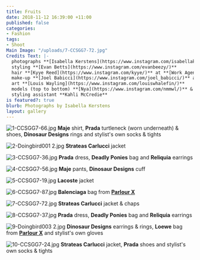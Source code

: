 ```yaml
---
title: Fruits
date: 2018-11-12 16:39:00 +11:00
published: false
categories:
- Fashion
tags:
- Shoot
Main Image: "/uploads/7-CCSGG7-72.jpg"
Credits Text: |-
  photographs **[Isabella Kerstens](https://www.instagram.com/isabellakerstens/)**
  styling **[Evan Betts](https://www.instagram.com/evanbeezy/)**
  hair **[Kyye Reed](https://www.instagram.com/kyye/)** at **[Work Agency](https://www.instagram.com/workagency/)**
  make-up **[Joel Babicci](https://www.instagram.com/joel_babicci/)** at **[Work Agency](https://www.instagram.com/workagency/)**
  art **[Louis Wayling](https://www.instagram.com/louiswhalefin/)**
  models (top to bottom) **[Nya](https://www.instagram.com/nmmwl/)** & **[Shimma](https://www.instagram.com/shimmamarie/)** at **[Kult Australia](https://www.instagram.com/kultaustralia/)**
  styling assistant **Kahli McCredie**
is featured?: true
blurb: Photographs by Isabella Kerstens
layout: gallery
---
```


![1-CCSGG7-66.jpg](/uploads/1-CCSGG7-66.jpg)
**Maje** shirt, **Prada** turtleneck (worn underneath) & shoes, **Dinosaur Designs** rings and stylist's own socks & tights

![2-Doingbird001 2.jpg](/uploads/2-Doingbird001%202.jpg)
**Strateas Carlucci** jacket

![3-CCSGG7-36.jpg](/uploads/3-CCSGG7-36.jpg)
**Prada** dress, **Deadly Ponies**  bag and **Reliquia** earrings

![4-CCSGG7-56.jpg](/uploads/4-CCSGG7-56.jpg)
**Maje** pants, **Dinosaur Designs** cuff

![5-CCSGG7-19.jpg](/uploads/5-CCSGG7-19.jpg)
**Lacoste** jacket

![6-CCSGG7-87.jpg](/uploads/6-CCSGG7-87.jpg)
**Balenciaga** bag from **[Parlour X](https://www.parlourx.com/)**

![7-CCSGG7-72.jpg](/uploads/7-CCSGG7-72.jpg)
**Strateas Carlucci** jacket & chaps

![8-CCSGG7-37.jpg](/uploads/8-CCSGG7-37.jpg)
**Prada** dress, **Deadly Ponies**  bag and **Reliquia** earrings

![9-Doingbird003 2.jpg](/uploads/9-Doingbird003%202.jpg)
**Dinosaur Designs** earrings & rings, **Loewe** bag from **[Parlour X](https://www.parlourx.com/)** and stylist's own gloves

![10-CCSGG7-24.jpg](/uploads/10-CCSGG7-24.jpg)
**Strateas Carlucci** jacket, **Prada** shoes and stylist's own socks & tights